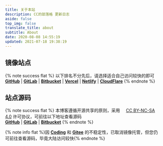 ```yaml
---
title: 关于本站
description: CC的部落格 更新日志
aside: false
top_img: false
translate_title: about
subtitle: About
date: 2020-08-08 14:55:19
updated: 2021-07-18 19:38:19
---
```

## 镜像站点

{% note success flat %} 以下排名不分先后，请选择适合自己访问较快的即可<br> **[GitHub](https://ccknbc.github.io)** | **[GitLab](https://ccknbc.gitlab.io)** | **[Bitbucket](https://ccknbc.bitbucket.io)** | **[Vercel](https://ccknbc.now.sh)** | **[Netlify](https://ccknbc.netlify.app)** | **[CloudFlare](https://ccknbc.pages.dev)** {% endnote %}

## 站点源码

{% note success flat %} 本博客遵循开源共享的原则，采用&nbsp;<i style="color:#f2b94b" class="fab fa-creative-commons"></i>&nbsp;<i style="color:#f2b94b" class="fab fa-creative-commons-by"></i>&nbsp;<i style="color:#f2b94b" class="fab fa-creative-commons-nc"></i>&nbsp;<i style="color:#f2b94b" class="fab fa-creative-commons-sa"></i>&nbsp;[CC BY-NC-SA 4.0](https://creativecommons.org/licenses/by-nc-sa/4.0/) 许可协议，可前往以下地址查看源码 <br>  **[GitHub](https://github.com/ccknbc-actions/blog-butterfly)** | **[GitLab](https://gitlab.com/CCKNBC/ccknbc.gitlab.io)** | **[Bitbucket](https://bitbucket.org/ccknbc/blog)** {% endnote %}

{% note info flat %}因 **[Coding](https://ccknbc.coding.net/public/blog/blog-butterfly/git/files)** 和 **[Gitee](https://gitee.com/ccknbc/blog-butterfly)** 的不稳定性，已取消镜像托管，但您仍可前往查看源码，毕竟大陆访问较快{% endnote %}
